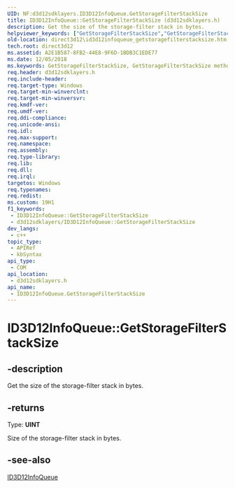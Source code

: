```yaml
---
UID: NF:d3d12sdklayers.ID3D12InfoQueue.GetStorageFilterStackSize
title: ID3D12InfoQueue::GetStorageFilterStackSize (d3d12sdklayers.h)
description: Get the size of the storage-filter stack in bytes.
helpviewer_keywords: ["GetStorageFilterStackSize","GetStorageFilterStackSize method","GetStorageFilterStackSize method","ID3D12InfoQueue interface","ID3D12InfoQueue interface","GetStorageFilterStackSize method","ID3D12InfoQueue.GetStorageFilterStackSize","ID3D12InfoQueue::GetStorageFilterStackSize","d3d12sdklayers/ID3D12InfoQueue::GetStorageFilterStackSize","direct3d12.id3d12infoqueue_getstoragefilterstacksize"]
old-location: direct3d12\id3d12infoqueue_getstoragefilterstacksize.htm
tech.root: direct3d12
ms.assetid: A2E1B587-8FB2-44E8-9F6D-1BDB3C1EDE77
ms.date: 12/05/2018
ms.keywords: GetStorageFilterStackSize, GetStorageFilterStackSize method, GetStorageFilterStackSize method,ID3D12InfoQueue interface, ID3D12InfoQueue interface,GetStorageFilterStackSize method, ID3D12InfoQueue.GetStorageFilterStackSize, ID3D12InfoQueue::GetStorageFilterStackSize, d3d12sdklayers/ID3D12InfoQueue::GetStorageFilterStackSize, direct3d12.id3d12infoqueue_getstoragefilterstacksize
req.header: d3d12sdklayers.h
req.include-header: 
req.target-type: Windows
req.target-min-winverclnt: 
req.target-min-winversvr: 
req.kmdf-ver: 
req.umdf-ver: 
req.ddi-compliance: 
req.unicode-ansi: 
req.idl: 
req.max-support: 
req.namespace: 
req.assembly: 
req.type-library: 
req.lib: 
req.dll: 
req.irql: 
targetos: Windows
req.typenames: 
req.redist: 
ms.custom: 19H1
f1_keywords:
 - ID3D12InfoQueue::GetStorageFilterStackSize
 - d3d12sdklayers/ID3D12InfoQueue::GetStorageFilterStackSize
dev_langs:
 - c++
topic_type:
 - APIRef
 - kbSyntax
api_type:
 - COM
api_location:
 - d3d12sdklayers.h
api_name:
 - ID3D12InfoQueue.GetStorageFilterStackSize
---
```


# ID3D12InfoQueue::GetStorageFilterStackSize


## -description

Get the size of the storage-filter stack in bytes.



## -returns

Type: <b>UINT</b>

Size of the storage-filter stack in bytes.

## -see-also

<a href="/windows/desktop/api/d3d12sdklayers/nn-d3d12sdklayers-id3d12infoqueue">ID3D12InfoQueue</a>
